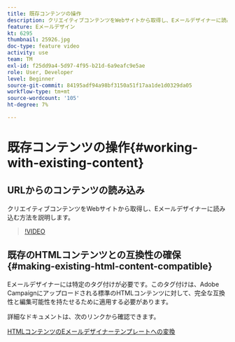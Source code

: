 ```yaml
---
title: 既存コンテンツの操作
description: クリエイティブコンテンツをWebサイトから取得し、Eメールデザイナーに読み込む方法を説明します。
feature: Eメールデザイン
kt: 6295
thumbnail: 25926.jpg
doc-type: feature video
activity: use
team: TM
exl-id: f25dd9a4-5d97-4f95-b21d-6a9eafc9e5ae
role: User, Developer
level: Beginner
source-git-commit: 84195adf94a98bf3150a51f17aa1de1d0329da05
workflow-type: tm+mt
source-wordcount: '105'
ht-degree: 7%

---
```


# 既存コンテンツの操作{#working-with-existing-content}

## URLからのコンテンツの読み込み

クリエイティブコンテンツをWebサイトから取得し、Eメールデザイナーに読み込む方法を説明します。

>[!VIDEO](https://video.tv.adobe.com/v/25926?quality=12)

## 既存のHTMLコンテンツとの互換性の確保 {#making-existing-html-content-compatible}

Eメールデザイナーには特定のタグ付けが必要です。このタグ付けは、Adobe Campaignにアップロードされる標準のHTMLコンテンツに対して、完全な互換性と編集可能性を持たせるために適用する必要があります。

詳細なドキュメントは、次のリンクから確認できます。

[HTMLコンテンツのEメールデザイナーテンプレートへの変換](https://experienceleague.adobe.com/docs/campaign-standard/using/designing-content/building-email-content/using-existing-content.html?lang=en)
